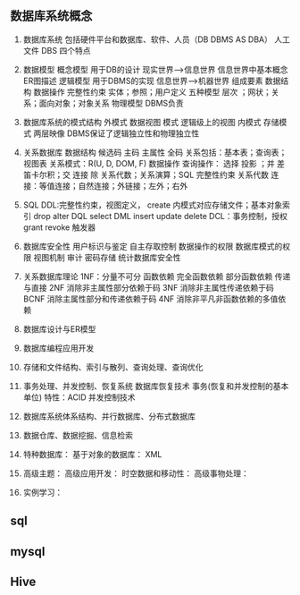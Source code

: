## 数据库系统概念

  1. 数据库系统
    包括硬件平台和数据库、软件、人员（DB DBMS AS DBA）
    人工 文件 DBS
    四个特点

  2. 数据模型
    概念模型
      用于DB的设计
      现实世界—>信息世界
      信息世界中基本概念
      ER图描述
    逻辑模型
      用于DBMS的实现
      信息世界—>机器世界
      组成要素
        数据结构
        数据操作
        完整性约束
          实体；参照；用户定义
      五种模型
        层次 ；网状；关系；面向对象；对象关系
    物理模型
      DBMS负责

  3. 数据库系统的模式结构
    外模式
      数据视图
    模式
      逻辑级上的视图
    内模式
      存储模式
    两层映像
      DBMS保证了逻辑独立性和物理独立性

  4. 关系数据库
    数据结构
      候选码 主码 主属性 全码
      关系包括：基本表；查询表；视图表
      关系模式：R(U, D, DOM, F)
    数据操作
      查询操作： 选择 投影 ；并 差 笛卡尔积；交 连接 除
      关系代数；关系演算；SQL
    完整性约束
    关系代数
      连接：等值连接；自然连接；外链接；左外；右外

  5. SQL
    DDL:完整性约束，视图定义，
      create
        内模式对应存储文件；基本对象索引
      drop
      alter
    DQL
      select
    DML
      insert
      update
      delete
    DCL：事务控制，授权
      grant
      revoke
    触发器

  6. 数据库安全性
    用户标识与鉴定
    自主存取控制
      数据操作的权限
      数据库模式的权限
    视图机制
    审计
    密码存储
    统计数据库安全性

   7. 关系数据库理论
    1NF：分量不可分
    函数依赖
      完全函数依赖
      部分函数依赖
      传递与直接
    2NF
      消除非主属性部分依赖于码
    3NF
      消除非主属性传递依赖于码
      BCNF
        消除主属性部分和传递依赖于码
    4NF
      消除非平凡非函数依赖的多值依赖

  8. 数据库设计与ER模型
  
  9. 数据库编程应用开发

  10. 存储和文件结构、索引与散列、查询处理、查询优化

  11. 事务处理、并发控制、恢复系统
    数据库恢复技术
      事务(恢复和并发控制的基本单位)  特性：ACID
    并发控制技术
  12. 数据库系统体系结构、并行数据库、分布式数据库
  13. 数据仓库、数据挖掘、信息检索
  14. 特种数据库：
     基于对象的数据库：
     XML
  15. 高级主题：
     高级应用开发：
     时空数据和移动性：
     高级事物处理：
  16. 实例学习：

## sql
## mysql
## Hive

















